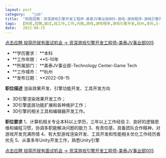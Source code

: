 ```yaml
---
layout:	post
category:	"job"
title:	"网易招聘：资深游戏引擎开发工程师-美泰JV事业部005-游戏-游戏程序-游戏引擎开发-杭州本科5-10年"
tags:	[网易,招聘,面试,找工作,工作,内推,游戏,游戏程序,游戏引擎开发,杭州,本科,5-10年]
date:	2022-08-15
---
```


[点击应聘 投简历就有面试机会 -> 资深游戏引擎开发工程师-美泰JV事业部005](http://mobile.bole.netease.com/bole/boleDetail?id=42295&employeeId=346f03c3cda5f04c&key=all)



- **学历要求： **本科
- **工作年限： **5-10年
- **所属部门： **美泰JV事业部-Technology Center-Game Tech
- **工作城市： **杭州
- **发布日期： **2022-08-15



**职位描述**
渲染效果开发、引擎功能开发、工具开发方向
- 3D引擎渲染效果开发工作； 
- 3D引擎底层功能扩展和各种维护工作； 
- 3D引擎的相关工具和编辑器开发工作。



**职位要求**
1、计算机相关专业本科以上学历，三年以上工作经验
2、良好的逻辑思维和编程习惯，协调多职能解决问题的能力
3、有责任感，具备团队合作精神，对游戏开发充满热情
4、有大型游戏渲染开发、工具开发和性能相关优化工作经历者优先
5、从事多年Unity开发工作，熟悉Unity引擎



[点击应聘 投简历就有面试机会 -> 资深游戏引擎开发工程师-美泰JV事业部005](http://mobile.bole.netease.com/bole/boleDetail?id=42295&employeeId=346f03c3cda5f04c&key=all)